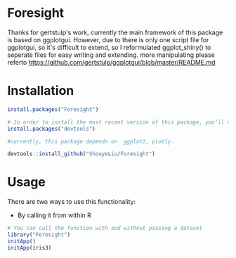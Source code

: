 
<!-- README.md is generated from README.Rmd. Please edit that file -->
Foresight
=========

Thanks for gertstulp's work, currently the main framework of this package is based on ggplotgui.
However, due to there is only one script file for ggplotgui, so it's difficult to extend, so I 
reformulated ggplot_shiny() to seperate files for easy writing and extending. more manipulating
please referto https://github.com/gertstulp/ggplotgui/blob/master/README.md



Installation
============

``` r
install.packages("Foresight") 

# In order to install the most recent version of this package, you'll need to use the "devtools"-package
install.packages("devtools")

#currently, this package depends on  ggplot2, plotly.

devtools::install_github("ShouyeLiu/Foresight")

```

Usage
=====

There are two ways to use this functionality:

-   By calling it from within R

``` r
# You can call the function with and without passing a dataset
library("Foresight")
initApp()
initApp(iris3) 
```
